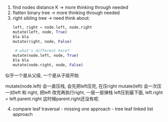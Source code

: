 1. find nodes distance K -> more thinking through needed
2. flatten binary tree -> more thinking through needed
3. right sibling tree -> need think about:
   ~~~py
   left, right = node.left, node.right
   mutate(left, node, True)
   bla bla
   mutate(right, node, False)
    
    # what's different here? 
   mutate(node.left, node, True)
   bla bla
   mutate(node.right, node, False)
   ~~~
似乎一个是从父级, 一个是从子级开始

mutate(node.left) 会一直压栈, 会先把left压完, 在压right
mutate(left) 会一次压一对left 和 right, 把left 改完再执行right, 一层一层弹栈
left压到最下面, left.right = left.parent.right 这时候parent.right还没有呢.

4. compare leaf traversal - missing one approach - tree leaf linked list approach